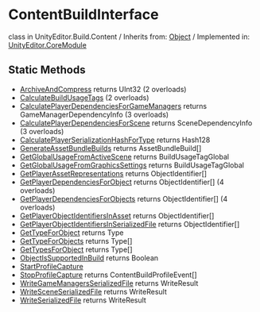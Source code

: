# ContentBuildInterface
class in UnityEditor.Build.Content
 / Inherits from: <a href="https://docs.unity3d.com/6000.0/Documentation/ScriptReference/Object.html">Object</a> / Implemented in: <a href="https://docs.unity3d.com/6000.0/Documentation/ScriptReference/UnityEditor.CoreModule.html">UnityEditor.CoreModule</a>

## Static Methods
- <a href="https://docs.unity3d.com/6000.0/Documentation/ScriptReference/ContentBuildInterface.ArchiveAndCompress.html">ArchiveAndCompress</a> returns UInt32 (2 overloads)
- <a href="https://docs.unity3d.com/6000.0/Documentation/ScriptReference/ContentBuildInterface.CalculateBuildUsageTags.html">CalculateBuildUsageTags</a> (2 overloads)
- <a href="https://docs.unity3d.com/6000.0/Documentation/ScriptReference/ContentBuildInterface.CalculatePlayerDependenciesForGameManagers.html">CalculatePlayerDependenciesForGameManagers</a> returns GameManagerDependencyInfo (3 overloads)
- <a href="https://docs.unity3d.com/6000.0/Documentation/ScriptReference/ContentBuildInterface.CalculatePlayerDependenciesForScene.html">CalculatePlayerDependenciesForScene</a> returns SceneDependencyInfo (3 overloads)
- <a href="https://docs.unity3d.com/6000.0/Documentation/ScriptReference/ContentBuildInterface.CalculatePlayerSerializationHashForType.html">CalculatePlayerSerializationHashForType</a> returns Hash128
- <a href="https://docs.unity3d.com/6000.0/Documentation/ScriptReference/ContentBuildInterface.GenerateAssetBundleBuilds.html">GenerateAssetBundleBuilds</a> returns AssetBundleBuild[]
- <a href="https://docs.unity3d.com/6000.0/Documentation/ScriptReference/ContentBuildInterface.GetGlobalUsageFromActiveScene.html">GetGlobalUsageFromActiveScene</a> returns BuildUsageTagGlobal
- <a href="https://docs.unity3d.com/6000.0/Documentation/ScriptReference/ContentBuildInterface.GetGlobalUsageFromGraphicsSettings.html">GetGlobalUsageFromGraphicsSettings</a> returns BuildUsageTagGlobal
- <a href="https://docs.unity3d.com/6000.0/Documentation/ScriptReference/ContentBuildInterface.GetPlayerAssetRepresentations.html">GetPlayerAssetRepresentations</a> returns ObjectIdentifier[]
- <a href="https://docs.unity3d.com/6000.0/Documentation/ScriptReference/ContentBuildInterface.GetPlayerDependenciesForObject.html">GetPlayerDependenciesForObject</a> returns ObjectIdentifier[] (4 overloads)
- <a href="https://docs.unity3d.com/6000.0/Documentation/ScriptReference/ContentBuildInterface.GetPlayerDependenciesForObjects.html">GetPlayerDependenciesForObjects</a> returns ObjectIdentifier[] (4 overloads)
- <a href="https://docs.unity3d.com/6000.0/Documentation/ScriptReference/ContentBuildInterface.GetPlayerObjectIdentifiersInAsset.html">GetPlayerObjectIdentifiersInAsset</a> returns ObjectIdentifier[]
- <a href="https://docs.unity3d.com/6000.0/Documentation/ScriptReference/ContentBuildInterface.GetPlayerObjectIdentifiersInSerializedFile.html">GetPlayerObjectIdentifiersInSerializedFile</a> returns ObjectIdentifier[]
- <a href="https://docs.unity3d.com/6000.0/Documentation/ScriptReference/ContentBuildInterface.GetTypeForObject.html">GetTypeForObject</a> returns Type
- <a href="https://docs.unity3d.com/6000.0/Documentation/ScriptReference/ContentBuildInterface.GetTypeForObjects.html">GetTypeForObjects</a> returns Type[]
- <a href="https://docs.unity3d.com/6000.0/Documentation/ScriptReference/ContentBuildInterface.GetTypesForObject.html">GetTypesForObject</a> returns Type[]
- <a href="https://docs.unity3d.com/6000.0/Documentation/ScriptReference/ContentBuildInterface.ObjectIsSupportedInBuild.html">ObjectIsSupportedInBuild</a> returns Boolean
- <a href="https://docs.unity3d.com/6000.0/Documentation/ScriptReference/ContentBuildInterface.StartProfileCapture.html">StartProfileCapture</a>
- <a href="https://docs.unity3d.com/6000.0/Documentation/ScriptReference/ContentBuildInterface.StopProfileCapture.html">StopProfileCapture</a> returns ContentBuildProfileEvent[]
- <a href="https://docs.unity3d.com/6000.0/Documentation/ScriptReference/ContentBuildInterface.WriteGameManagersSerializedFile.html">WriteGameManagersSerializedFile</a> returns WriteResult
- <a href="https://docs.unity3d.com/6000.0/Documentation/ScriptReference/ContentBuildInterface.WriteSceneSerializedFile.html">WriteSceneSerializedFile</a> returns WriteResult
- <a href="https://docs.unity3d.com/6000.0/Documentation/ScriptReference/ContentBuildInterface.WriteSerializedFile.html">WriteSerializedFile</a> returns WriteResult
